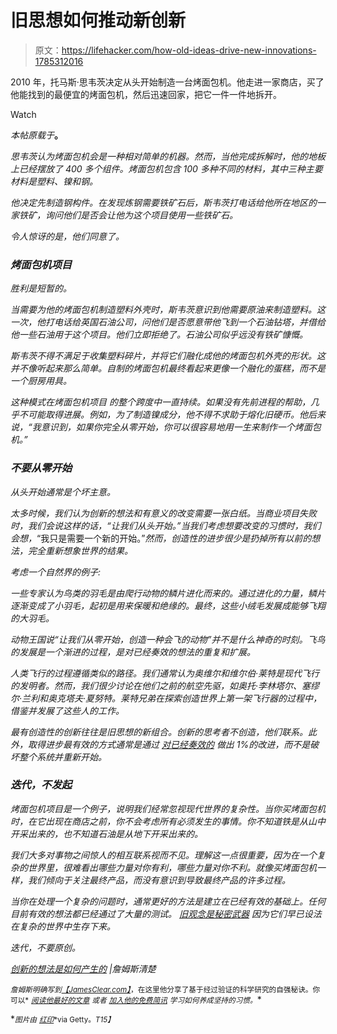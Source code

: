 # 旧思想如何推动新创新

> 原文：<https://lifehacker.com/how-old-ideas-drive-new-innovations-1785312016>

2010 年，托马斯·思韦茨决定从头开始制造一台烤面包机。他走进一家商店，买了他能找到的最便宜的烤面包机，然后迅速回家，把它一件一件地拆开。

Watch

*本帖原载于*[](http://jamesclear.com/dont-start-from-scratch)**。**

*思韦茨认为烤面包机会是一种相对简单的机器。然而，当他完成拆解时，他的地板上已经摆放了 400 多个组件。烤面包机包含 100 多种不同的材料，其中三种主要材料是塑料、镍和钢。*

*他决定先制造钢构件。在发现炼钢需要铁矿石后，斯韦茨打电话给他所在地区的一家铁矿，询问他们是否会让他为这个项目使用一些铁矿石。*

*令人惊讶的是，他们同意了。*

### ***烤面包机项目***

*胜利是短暂的。*

*当需要为他的烤面包机制造塑料外壳时，斯韦茨意识到他需要原油来制造塑料。这一次，他打电话给英国石油公司，问他们是否愿意带他飞到一个石油钻塔，并借给他一些石油用于这个项目。他们立即拒绝了。石油公司似乎远没有铁矿慷慨。*

*斯韦茨不得不满足于收集塑料碎片，并将它们融化成他的烤面包机外壳的形状。这并不像听起来那么简单。自制的烤面包机最终看起来更像一个融化的蛋糕，而不是一个厨房用具。*

*这种模式在烤面包机项目 的整个跨度中一直持续。如果没有先前进程的帮助，几乎不可能取得进展。例如，为了制造镍成分，他不得不求助于熔化旧硬币。他后来说，“我意识到，如果你完全从零开始，你可以很容易地用一生来制作一个烤面包机。”*

### ***不要从零开始***

*从头开始通常是个坏主意。*

*太多时候，我们认为创新的想法和有意义的改变需要一张白纸。当商业项目失败时，我们会说这样的话，“让我们从头开始。”当我们考虑想要改变的习惯时，我们会想，*“我只是需要一个新的开始。”*然而，创造性的进步很少是扔掉所有以前的想法，完全重新想象世界的结果。*

*考虑一个自然界的例子:*

*一些专家认为鸟类的羽毛是由爬行动物的鳞片进化而来的。通过进化的力量，鳞片逐渐变成了小羽毛，起初是用来保暖和绝缘的。最终，这些小绒毛发展成能够飞翔的大羽毛。*

*动物王国说“让我们从零开始，创造一种会飞的动物”并不是什么神奇的时刻。飞鸟的发展是一个渐进的过程，是对已经奏效的想法的重复和扩展。*

*人类飞行的过程遵循类似的路径。我们通常认为奥维尔和维尔伯·莱特是现代飞行的发明者。然而，我们很少讨论在他们之前的航空先驱，如奥托·李林塔尔、塞缪尔·兰利和奥克塔夫·夏努特。莱特兄弟在探索创造世界上第一架飞行器的过程中，借鉴并发展了这些人的工作。*

*最有创造性的创新往往是旧思想的新组合。创新的思考者不创造，他们联系。此外，取得进步最有效的方式通常是通过 [对已经奏效的](http://jamesclear.com/marginal-gains) 做出 1%的改进，而不是破坏整个系统并重新开始。*

### ***迭代，不发起***

*烤面包机项目是一个例子，说明我们经常忽视现代世界的复杂性。当你买烤面包机时，在它出现在商店之前，你不会考虑所有必须发生的事情。你不知道铁是从山中开采出来的，也不知道石油是从地下开采出来的。*

*我们大多对事物之间惊人的相互联系视而不见。理解这一点很重要，因为在一个复杂的世界里，很难看出哪些力量对你有利，哪些力量对你不利。就像买烤面包机一样，我们倾向于关注最终产品，而没有意识到导致最终产品的许多过程。*

*当你在处理一个复杂的问题时，通常更好的方法是建立在已经有效的基础上。任何目前有效的想法都已经通过了大量的测试。 [旧观念是秘密武器](http://jamesclear.com/old-ideas) 因为它们早已设法在复杂的世界中生存下来。*

*迭代，不要原创。*

*[创新的想法是如何产生的](http://jamesclear.com/dont-start-from-scratch) |詹姆斯清楚*

*<small>*詹姆斯明确写到*</small>[<small>*【JamesClear.com】*</small>](http://jamesclear.com/?dst=lifehacker)<small>*，在这里他分享了基于经过验证的科学研究的自强秘诀。你可以*</small> [<small>*阅读他最好的文章*</small>](http://jamesclear.com/articles?dst=lifehacker) <small>*或者*</small> [<small>*加入他的免费简讯*</small>](http://jamesclear.com/newsletter?dst=lifehacker) <small>*学习如何养成坚持的习惯。*</small>*

*<small>*图片由*</small> [<small>*红印*</small>](http://www.gettyimages.com/license/106682835)<small>*via Getty。*T15】</small>*